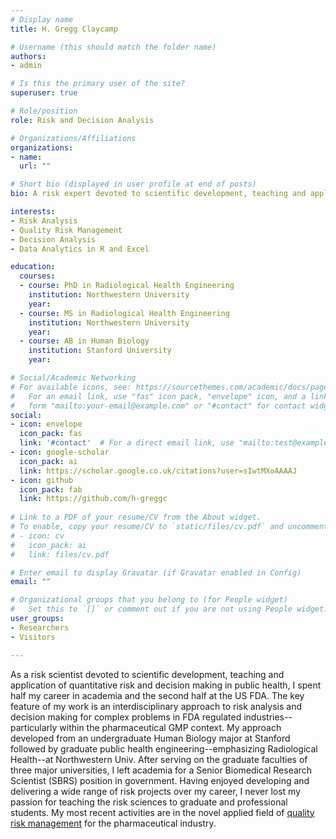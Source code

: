```yaml
---
# Display name
title: H. Gregg Claycamp

# Username (this should match the folder name)
authors:
- admin

# Is this the primary user of the site?
superuser: true

# Role/position
role: Risk and Decision Analysis

# Organizations/Affiliations
organizations:
- name: 
  url: ""

# Short bio (displayed in user profile at end of posts)
bio: A risk expert devoted to scientific development, teaching and application of quantitative risk analysis and decision making in public health.

interests:
- Risk Analysis
- Quality Risk Management
- Decision Analysis 
- Data Analytics in R and Excel

education:
  courses:
  - course: PhD in Radiological Health Engineering 
    institution: Northwestern University
    year: 
  - course: MS in Radiological Health Engineering
    institution: Northwestern University
    year: 
  - course: AB in Human Biology
    institution: Stanford University
    year: 

# Social/Academic Networking
# For available icons, see: https://sourcethemes.com/academic/docs/page-builder/#icons
#   For an email link, use "fas" icon pack, "envelope" icon, and a link in the
#   form "mailto:your-email@example.com" or "#contact" for contact widget.
social:
- icon: envelope
  icon_pack: fas
  link: '#contact'  # For a direct email link, use "mailto:test@example.org".
- icon: google-scholar
  icon_pack: ai
  link: https://scholar.google.co.uk/citations?user=sIwtMXoAAAAJ
- icon: github
  icon_pack: fab
  link: https://github.com/h-greggc
  
# Link to a PDF of your resume/CV from the About widget.
# To enable, copy your resume/CV to `static/files/cv.pdf` and uncomment the lines below.
# - icon: cv
#   icon_pack: ai
#   link: files/cv.pdf

# Enter email to display Gravatar (if Gravatar enabled in Config)
email: ""

# Organizational groups that you belong to (for People widget)
#   Set this to `[]` or comment out if you are not using People widget.
user_groups:
- Researchers
- Visitors

---
```


As a risk scientist devoted to scientific development, teaching and application of quantitative risk and decision making in public health, I spent half my career in academia and the second half at the US FDA. The key feature of my work is an interdisciplinary approach to risk analysis and decision making for complex problems in FDA regulated industries--particularly within the pharmaceutical GMP context. My approach developed from an undergraduate Human Biology major at Stanford followed by graduate public health engineering--emphasizing Radiological Health--at Northwestern Univ. After serving on the graduate faculties of three major universities, I left academia for a Senior Biomedical Research Scientist (SBRS) position in government. Having enjoyed developing and delivering a wide range of risk projects over my career, I never lost my passion for teaching the risk sciences to graduate and professional students.  My most recent activities are in the novel applied field of [quality risk management](https://database.ich.org/sites/default/files/Q9%20Guideline.pdf) for the pharmaceutical industry.    

